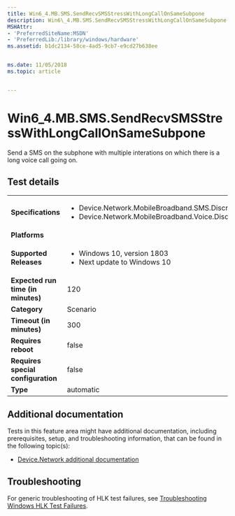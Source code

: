 ```yaml
---
title: Win6_4.MB.SMS.SendRecvSMSStressWithLongCallOnSameSubpone
description: Win6\_4.MB.SMS.SendRecvSMSStressWithLongCallOnSameSubpone
MSHAttr:
- 'PreferredSiteName:MSDN'
- 'PreferredLib:/library/windows/hardware'
ms.assetid: b1dc2134-58ce-4ad5-9cb7-e9cd27b638ee


ms.date: 11/05/2018
ms.topic: article


---
```


# Win6_4.MB.SMS.SendRecvSMSStressWithLongCallOnSameSubpone


Send a SMS on the subphone with multiple interations on which there is a long voice call going on.

## Test details

|||
|---|---|
| **Specifications**  | <ul><li>Device.Network.MobileBroadband.SMS.Discretional</li><li>Device.Network.MobileBroadband.Voice.Discretional</li></ul> |  
| **Platforms**   | <ul></ul> |
| **Supported Releases** | <ul><li>Windows 10, version 1803</li><li>Next update to Windows 10</li></ul> |
|**Expected run time (in minutes)**| 120 |
|**Category**| Scenario |
|**Timeout (in minutes)**| 300 |
|**Requires reboot**| false |
|**Requires special configuration**| false |
|**Type**| automatic |



## <span id="Additional_documentation"></span><span id="additional_documentation"></span><span id="ADDITIONAL_DOCUMENTATION"></span>Additional documentation


Tests in this feature area might have additional documentation, including prerequisites, setup, and troubleshooting information, that can be found in the following topic(s):

-   [Device.Network additional documentation](device-network-additional-documentation.md)

## <span id="Troubleshooting"></span><span id="troubleshooting"></span><span id="TROUBLESHOOTING"></span>Troubleshooting


For generic troubleshooting of HLK test failures, see [Troubleshooting Windows HLK Test Failures](../user/troubleshooting-windows-hlk-test-failures.md).










